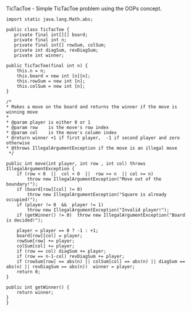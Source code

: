 TicTacToe - Simple TicTacToe problem using the OOPs concept.



    import static java.lang.Math.abs;

    public class TicTacToe {
       private final int[][] board;
       private final int n;
       private final int[] rowSum, colSum;
       private int diagSum, revDiagSum;
       private int winner;

    public TicTacToe(final int n) {
        this.n = n;
        this.board = new int [n][n];
        this.rowSum = new int [n];
        this.colSum = new int [n];
    }

    /*
    * Makes a move on the board and returns the winner if the move is winning move
    *
    * @param player is either 0 or 1
    * @param row    is the move's row index
    * @param col    is the move's column index
    * @return winner +1 if first player,  -1 if second player and zero otherwise
    * @throws IllegalArgumentException if the move is an illegal move
     */

    public int move(int player, int row , int col) throws IllegalArgumentException {
        if (row < 0  ||  col < 0  ||  row >= n  || col >= n)
            throw new IllegalArgumentException("Move out of the boundary!");
        if (board[row][col] != 0)
            throw new IllegalArgumentException("Square is already occupied!");
        if (player != 0  &&  player != 1)
            throw new IllegalArgumentException("Invalid player!");
        if (getWinner() != 0)  throw new IllegalArgumentException("Board is decided!");

        player = player == 0 ? -1 : +1;
        board[row][col] = player;
        rowSum[row] += player;
        colSum[col] += player;
        if (row == col) diagSum += player;
        if (row == n-1-col) revDiagSum += player;
        if (rowSum[row] == abs(n) || colSum[col] == abs(n) || diagSum == abs(n) || revDiagSum == abs(n))  winner = player;
        return 0;
    }

    public int getWinner() {
        return winner;
    }
    }

